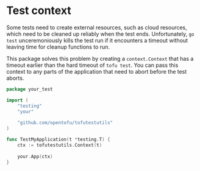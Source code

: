 # Test context

Some tests need to create external resources, such as cloud resources, which need to be cleaned up reliably when the test ends. Unfortunately, `go test` unceremoniously kills the test run if it encounters a timeout without leaving time for cleanup functions to run.

This package solves this problem by creating a `context.Context` that has a timeout earlier than the hard timeout of `tofu test`. You can pass this context to any parts of the application that need to abort before the test aborts.

```go
package your_test

import (
	"testing"
	"your"
	
	"github.com/opentofu/tofutestutils"
)

func TestMyApplication(t *testing.T) {
	ctx := tofutestutils.Context(t)
	
	your.App(ctx)
}
```